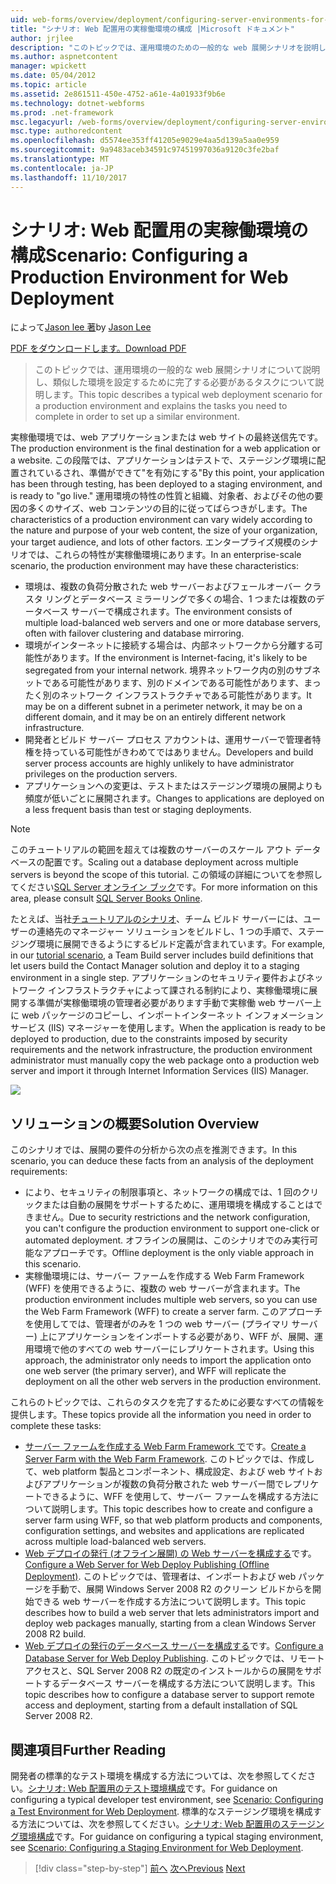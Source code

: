 ```yaml
---
uid: web-forms/overview/deployment/configuring-server-environments-for-web-deployment/scenario-configuring-a-production-environment-for-web-deployment
title: "シナリオ: Web 配置用の実稼働環境の構成 |Microsoft ドキュメント"
author: jrjlee
description: "このトピックでは、運用環境のための一般的な web 展開シナリオを説明し、同様を設定するために完了する必要があるタスクについて説明しています."
ms.author: aspnetcontent
manager: wpickett
ms.date: 05/04/2012
ms.topic: article
ms.assetid: 2e861511-450e-4752-a61e-4a01933f9b6e
ms.technology: dotnet-webforms
ms.prod: .net-framework
msc.legacyurl: /web-forms/overview/deployment/configuring-server-environments-for-web-deployment/scenario-configuring-a-production-environment-for-web-deployment
msc.type: authoredcontent
ms.openlocfilehash: d5574ee353ff41205e9029e4aa5d139a5aa0e959
ms.sourcegitcommit: 9a9483aceb34591c97451997036a9120c3fe2baf
ms.translationtype: MT
ms.contentlocale: ja-JP
ms.lasthandoff: 11/10/2017
---
```

<a name="scenario-configuring-a-production-environment-for-web-deployment"></a><span data-ttu-id="c249d-103">シナリオ: Web 配置用の実稼働環境の構成</span><span class="sxs-lookup"><span data-stu-id="c249d-103">Scenario: Configuring a Production Environment for Web Deployment</span></span>
====================
<span data-ttu-id="c249d-104">によって[Jason lee 著](https://github.com/jrjlee)</span><span class="sxs-lookup"><span data-stu-id="c249d-104">by [Jason Lee](https://github.com/jrjlee)</span></span>

[<span data-ttu-id="c249d-105">PDF をダウンロードします。</span><span class="sxs-lookup"><span data-stu-id="c249d-105">Download PDF</span></span>](https://msdnshared.blob.core.windows.net/media/MSDNBlogsFS/prod.evol.blogs.msdn.com/CommunityServer.Blogs.Components.WeblogFiles/00/00/00/63/56/8130.DeployingWebAppsInEnterpriseScenarios.pdf)

> <span data-ttu-id="c249d-106">このトピックでは、運用環境の一般的な web 展開シナリオについて説明し、類似した環境を設定するために完了する必要があるタスクについて説明します。</span><span class="sxs-lookup"><span data-stu-id="c249d-106">This topic describes a typical web deployment scenario for a production environment and explains the tasks you need to complete in order to set up a similar environment.</span></span>


<span data-ttu-id="c249d-107">実稼働環境では、web アプリケーションまたは web サイトの最終送信先です。</span><span class="sxs-lookup"><span data-stu-id="c249d-107">The production environment is the final destination for a web application or a website.</span></span> <span data-ttu-id="c249d-108">この段階では、アプリケーションはテストで、ステージング環境に配置されているされ、準備ができて"を有効にする"</span><span class="sxs-lookup"><span data-stu-id="c249d-108">By this point, your application has been through testing, has been deployed to a staging environment, and is ready to "go live."</span></span> <span data-ttu-id="c249d-109">運用環境の特性の性質と組織、対象者、およびその他の要因の多くのサイズ、web コンテンツの目的に従ってばらつきがします。</span><span class="sxs-lookup"><span data-stu-id="c249d-109">The characteristics of a production environment can vary widely according to the nature and purpose of your web content, the size of your organization, your target audience, and lots of other factors.</span></span> <span data-ttu-id="c249d-110">エンタープライズ規模のシナリオでは、これらの特性が実稼働環境にあります。</span><span class="sxs-lookup"><span data-stu-id="c249d-110">In an enterprise-scale scenario, the production environment may have these characteristics:</span></span>

- <span data-ttu-id="c249d-111">環境は、複数の負荷分散された web サーバーおよびフェールオーバー クラスタ リングとデータベース ミラーリングで多くの場合、1 つまたは複数のデータベース サーバーで構成されます。</span><span class="sxs-lookup"><span data-stu-id="c249d-111">The environment consists of multiple load-balanced web servers and one or more database servers, often with failover clustering and database mirroring.</span></span>
- <span data-ttu-id="c249d-112">環境がインターネットに接続する場合は、内部ネットワークから分離する可能性があります。</span><span class="sxs-lookup"><span data-stu-id="c249d-112">If the environment is Internet-facing, it's likely to be segregated from your internal network.</span></span> <span data-ttu-id="c249d-113">境界ネットワーク内の別のサブネットである可能性があります、別のドメインである可能性があります、まったく別のネットワーク インフラストラクチャである可能性があります。</span><span class="sxs-lookup"><span data-stu-id="c249d-113">It may be on a different subnet in a perimeter network, it may be on a different domain, and it may be on an entirely different network infrastructure.</span></span>
- <span data-ttu-id="c249d-114">開発者とビルド サーバー プロセス アカウントは、運用サーバーで管理者特権を持っている可能性がきわめてではありません。</span><span class="sxs-lookup"><span data-stu-id="c249d-114">Developers and build server process accounts are highly unlikely to have administrator privileges on the production servers.</span></span>
- <span data-ttu-id="c249d-115">アプリケーションへの変更は、テストまたはステージング環境の展開よりも頻度が低いごとに展開されます。</span><span class="sxs-lookup"><span data-stu-id="c249d-115">Changes to applications are deployed on a less frequent basis than test or staging deployments.</span></span>

> [!NOTE]
> <span data-ttu-id="c249d-116">このチュートリアルの範囲を超えては複数のサーバーのスケール アウト データベースの配置です。</span><span class="sxs-lookup"><span data-stu-id="c249d-116">Scaling out a database deployment across multiple servers is beyond the scope of this tutorial.</span></span> <span data-ttu-id="c249d-117">この領域の詳細についてを参照してください[SQL Server オンライン ブック](https://technet.microsoft.com/en-us/library/ms130214.aspx)です。</span><span class="sxs-lookup"><span data-stu-id="c249d-117">For more information on this area, please consult [SQL Server Books Online](https://technet.microsoft.com/en-us/library/ms130214.aspx).</span></span>


<span data-ttu-id="c249d-118">たとえば、当社[チュートリアルのシナリオ](../deploying-web-applications-in-enterprise-scenarios/enterprise-web-deployment-scenario-overview.md)、チーム ビルド サーバーには、ユーザーの連絡先のマネージャー ソリューションをビルドし、1 つの手順で、ステージング環境に展開できるようにするビルド定義が含まれています。</span><span class="sxs-lookup"><span data-stu-id="c249d-118">For example, in our [tutorial scenario](../deploying-web-applications-in-enterprise-scenarios/enterprise-web-deployment-scenario-overview.md), a Team Build server includes build definitions that let users build the Contact Manager solution and deploy it to a staging environment in a single step.</span></span> <span data-ttu-id="c249d-119">アプリケーションのセキュリティ要件およびネットワーク インフラストラクチャによって課される制約により、実稼働環境に展開する準備が実稼働環境の管理者必要があります手動で実稼働 web サーバー上に web パッケージのコピーし、インポートインターネット インフォメーション サービス (IIS) マネージャーを使用します。</span><span class="sxs-lookup"><span data-stu-id="c249d-119">When the application is ready to be deployed to production, due to the constraints imposed by security requirements and the network infrastructure, the production environment administrator must manually copy the web package onto a production web server and import it through Internet Information Services (IIS) Manager.</span></span>

![](scenario-configuring-a-production-environment-for-web-deployment/_static/image1.png)

## <a name="solution-overview"></a><span data-ttu-id="c249d-120">ソリューションの概要</span><span class="sxs-lookup"><span data-stu-id="c249d-120">Solution Overview</span></span>

<span data-ttu-id="c249d-121">このシナリオでは、展開の要件の分析から次の点を推測できます。</span><span class="sxs-lookup"><span data-stu-id="c249d-121">In this scenario, you can deduce these facts from an analysis of the deployment requirements:</span></span>

- <span data-ttu-id="c249d-122">により、セキュリティの制限事項と、ネットワークの構成では、1 回のクリックまたは自動の展開をサポートするために、運用環境を構成することはできません。</span><span class="sxs-lookup"><span data-stu-id="c249d-122">Due to security restrictions and the network configuration, you can't configure the production environment to support one-click or automated deployment.</span></span> <span data-ttu-id="c249d-123">オフラインの展開は、このシナリオでのみ実行可能なアプローチです。</span><span class="sxs-lookup"><span data-stu-id="c249d-123">Offline deployment is the only viable approach in this scenario.</span></span>
- <span data-ttu-id="c249d-124">実稼働環境には、サーバー ファームを作成する Web Farm Framework (WFF) を使用できるように、複数の web サーバーが含まれます。</span><span class="sxs-lookup"><span data-stu-id="c249d-124">The production environment includes multiple web servers, so you can use the Web Farm Framework (WFF) to create a server farm.</span></span> <span data-ttu-id="c249d-125">このアプローチを使用してでは、管理者がのみを 1 つの web サーバー (プライマリ サーバー) 上にアプリケーションをインポートする必要があり、WFF が、展開、運用環境で他のすべての web サーバーにレプリケートされます。</span><span class="sxs-lookup"><span data-stu-id="c249d-125">Using this approach, the administrator only needs to import the application onto one web server (the primary server), and WFF will replicate the deployment on all the other web servers in the production environment.</span></span>

<span data-ttu-id="c249d-126">これらのトピックでは、これらのタスクを完了するために必要なすべての情報を提供します。</span><span class="sxs-lookup"><span data-stu-id="c249d-126">These topics provide all the information you need in order to complete these tasks:</span></span>

- <span data-ttu-id="c249d-127">[サーバー ファームを作成する Web Farm Framework で](configuring-a-database-server-for-web-deploy-publishing.md)です。</span><span class="sxs-lookup"><span data-stu-id="c249d-127">[Create a Server Farm with the Web Farm Framework](configuring-a-database-server-for-web-deploy-publishing.md).</span></span> <span data-ttu-id="c249d-128">このトピックでは、作成して、web platform 製品とコンポーネント、構成設定、および web サイトおよびアプリケーションが複数の負荷分散された web サーバー間でレプリケートできるように、WFF を使用して、サーバー ファームを構成する方法について説明します。</span><span class="sxs-lookup"><span data-stu-id="c249d-128">This topic describes how to create and configure a server farm using WFF, so that web platform products and components, configuration settings, and websites and applications are replicated across multiple load-balanced web servers.</span></span>
- <span data-ttu-id="c249d-129">[Web デプロイの発行 (オフライン展開) の Web サーバーを構成する](configuring-a-web-server-for-web-deploy-publishing-offline-deployment.md)です。</span><span class="sxs-lookup"><span data-stu-id="c249d-129">[Configure a Web Server for Web Deploy Publishing (Offline Deployment)](configuring-a-web-server-for-web-deploy-publishing-offline-deployment.md).</span></span> <span data-ttu-id="c249d-130">このトピックでは、管理者は、インポートおよび web パッケージを手動で、展開 Windows Server 2008 R2 のクリーン ビルドからを開始できる web サーバーを作成する方法について説明します。</span><span class="sxs-lookup"><span data-stu-id="c249d-130">This topic describes how to build a web server that lets administrators import and deploy web packages manually, starting from a clean Windows Server 2008 R2 build.</span></span>
- <span data-ttu-id="c249d-131">[Web デプロイの発行のデータベース サーバーを構成する](configuring-a-database-server-for-web-deploy-publishing.md)です。</span><span class="sxs-lookup"><span data-stu-id="c249d-131">[Configure a Database Server for Web Deploy Publishing](configuring-a-database-server-for-web-deploy-publishing.md).</span></span> <span data-ttu-id="c249d-132">このトピックでは、リモート アクセスと、SQL Server 2008 R2 の既定のインストールからの展開をサポートするデータベース サーバーを構成する方法について説明します。</span><span class="sxs-lookup"><span data-stu-id="c249d-132">This topic describes how to configure a database server to support remote access and deployment, starting from a default installation of SQL Server 2008 R2.</span></span>

## <a name="further-reading"></a><span data-ttu-id="c249d-133">関連項目</span><span class="sxs-lookup"><span data-stu-id="c249d-133">Further Reading</span></span>

<span data-ttu-id="c249d-134">開発者の標準的なテスト環境を構成する方法については、次を参照してください。[シナリオ: Web 配置用のテスト環境構成](scenario-configuring-a-test-environment-for-web-deployment.md)です。</span><span class="sxs-lookup"><span data-stu-id="c249d-134">For guidance on configuring a typical developer test environment, see [Scenario: Configuring a Test Environment for Web Deployment](scenario-configuring-a-test-environment-for-web-deployment.md).</span></span> <span data-ttu-id="c249d-135">標準的なステージング環境を構成する方法については、次を参照してください。[シナリオ: Web 配置用のステージング環境構成](scenario-configuring-a-staging-environment-for-web-deployment.md)です。</span><span class="sxs-lookup"><span data-stu-id="c249d-135">For guidance on configuring a typical staging environment, see [Scenario: Configuring a Staging Environment for Web Deployment](scenario-configuring-a-staging-environment-for-web-deployment.md).</span></span>

>[!div class="step-by-step"]
<span data-ttu-id="c249d-136">[前へ](scenario-configuring-a-staging-environment-for-web-deployment.md)
[次へ](configuring-a-web-server-for-web-deploy-publishing-remote-agent.md)</span><span class="sxs-lookup"><span data-stu-id="c249d-136">[Previous](scenario-configuring-a-staging-environment-for-web-deployment.md)
[Next](configuring-a-web-server-for-web-deploy-publishing-remote-agent.md)</span></span>
